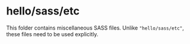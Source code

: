 # hello/sass/etc

This folder contains miscellaneous SASS files. Unlike `"hello/sass/etc"`, these files
need to be used explicitly.
